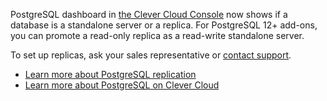 
PostgreSQL dashboard in [the Clever Cloud Console](https://console.clever-cloud.com) now shows if a database is a standalone server or a replica. For PostgreSQL 12+ add-ons, you can promote a read-only replica as a read-write standalone server.

To set up replicas, ask your sales representative or [contact support](https://console.clever-cloud.com/ticket-center-choice).

* [Learn more about PostgreSQL replication](/developers/doc/addons/postgresql#replication)
* [Learn more about PostgreSQL on Clever Cloud](/developers/doc/addons/postgresql/)


